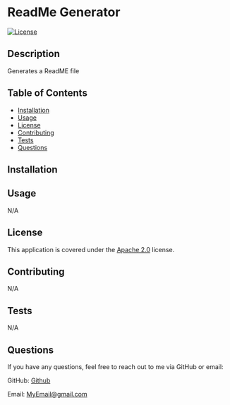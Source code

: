 # ReadMe Generator
      
[![License](https://img.shields.io/badge/License-Apache%202.0-blue.svg)](https://opensource.org/licenses/Apache%202.0)

## Description
Generates a ReadME file

## Table of Contents
- [Installation](#installation)
- [Usage](#usage)
- [License](#license)
- [Contributing](#contributing)
- [Tests](#tests)
- [Questions](#questions)

## Installation


## Usage
N/A

## License
This application is covered under the [Apache 2.0](https://opensource.org/licenses/Apache%202.0) license.

## Contributing
N/A

## Tests
N/A

## Questions
If you have any questions, feel free to reach out to me via GitHub or email:

GitHub: [Github](https://github.com/Github)

Email: MyEmail@gmail.com
